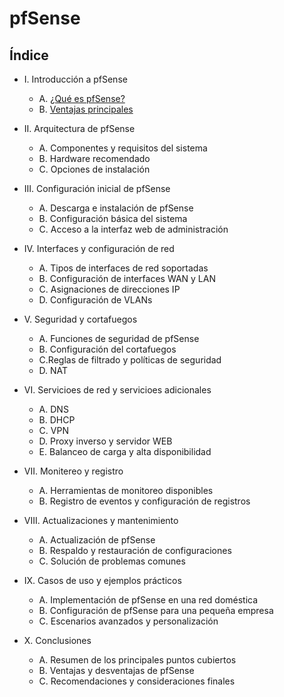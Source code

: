 # pfSense

## Índice

- I. Introducción a pfSense
  - A. [¿Qué es pfSense?](apartados/quees.md)
  - B. [Ventajas principales](apartados/ventajas.md)
  
- II. Arquitectura de pfSense
  - A. Componentes y requisitos del sistema
  - B. Hardware recomendado
  - C. Opciones de instalación
  
- III. Configuración inicial de pfSense
  - A. Descarga e instalación de pfSense
  - B. Configuración básica del sistema
  - C. Acceso a la interfaz web de administración
  
- IV. Interfaces y configuración de red
  - A. Tipos de interfaces de red soportadas
  - B. Configuración de interfaces WAN y LAN
  - C. Asignaciones de direcciones IP
  - D. Configuración de VLANs
  
- V. Seguridad y cortafuegos
  - A. Funciones de seguridad de pfSense
  - B. Configuración del cortafuegos
  - C.Reglas de filtrado y políticas de seguridad
  - D. NAT
  
 - VI. Servicioes de red y servicioes adicionales
   - A. DNS
   - B. DHCP
   - C. VPN
   - D. Proxy inverso y servidor WEB
   - E. Balanceo de carga y alta disponibilidad
   
 - VII. Monitereo y registro
   - A. Herramientas de monitoreo disponibles
   - B. Registro de eventos y configuración de registros
   
 - VIII. Actualizaciones y mantenimiento
   - A. Actualización de pfSense
   - B. Respaldo y restauración de configuraciones
   - C. Solución de problemas comunes
 
 - IX. Casos de uso y ejemplos prácticos
   - A. Implementación de pfSense en una red doméstica
   - B. Configuración de pfSense para una pequeña empresa
   - C. Escenarios avanzados y personalización
   
 - X. Conclusiones
   - A. Resumen de los principales puntos cubiertos
   - B. Ventajas y desventajas de pfSense
   - C. Recomendaciones y consideraciones finales
